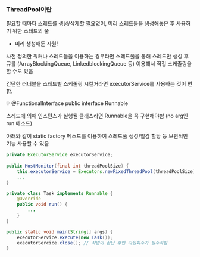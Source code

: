 ### ThreadPool이란
필요할 때마다 스레드를 생성/삭제할 필요없이, 미리 스레드들을 생성해놓은 후 사용하기 위한 스레드의 풀
- 미리 생성해둔 자원!

사전 정의한 워커나 스레드들을 이용하는 경우라면 스레드풀을 통해 스레드만 생성 후 큐를 (ArrayBlockingQueue, LinkedblockingQueue 등) 이용해서 직접 스케줄링을 할 수도 있음

간단한 러너블을 스레드별 스케줄링 시킬거라면 executorService를 사용하는 것이 편함.
<aside> 💡 @FunctionalInterface public interface Runnable

스레드에 의해 인스턴스가 실행될 클래스라면 Runnable을 꼭 구현해야함 (no arg인 run 메소드)

</aside>

아래와 같이 static factory 메소드를 이용하여 스레드풀 생성/일감 할당 등 보편적인 기능 사용할 수 있음
```java
private ExecutorService executorService;
    
public HostMonitor(final int threadPoolSize) {
	this.executorService = Executors.newFixedThreadPool(threadPoolSize);
	...
}

private class Task implements Runnable {
	@Override
	public void run() {
		...
	}
}

public static void main(String[] args) {
	executorService.execute(new Task());
	executorSercice.close(); // 작업이 끝난 후엔 자원회수가 필수적임
}
```